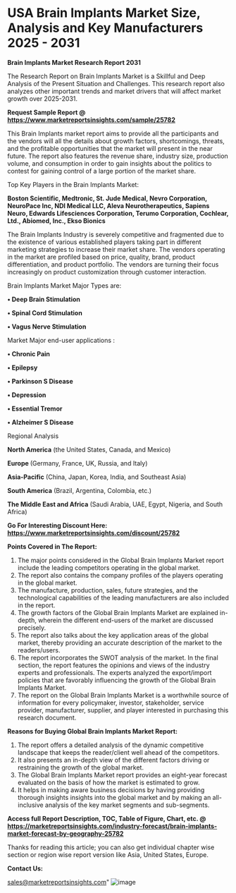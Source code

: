 # USA Brain Implants Market Size, Analysis and Key Manufacturers 2025 - 2031

<strong>Brain Implants Market Research Report 2031</strong>

The Research Report on Brain Implants Market is a Skillful and Deep Analysis of the Present Situation and Challenges. This research report also analyzes other important trends and market drivers that will affect market growth over 2025-2031.

<strong>Request Sample Report @ <a href=https://www.marketreportsinsights.com/sample/25782>https://www.marketreportsinsights.com/sample/25782</a></strong>

This Brain Implants market report aims to provide all the participants and the vendors will all the details about growth factors, shortcomings, threats, and the profitable opportunities that the market will present in the near future. The report also features the revenue share, industry size, production volume, and consumption in order to gain insights about the politics to contest for gaining control of a large portion of the market share.

Top Key Players in the Brain Implants Market:

<strong>Boston Scientific, Medtronic, St. Jude Medical, Nevro Corporation, NeuroPace Inc, NDI Medical LLC, Aleva Neurotherapeutics, Sapiens Neuro, Edwards Lifesciences Corporation, Terumo Corporation, Cochlear, Ltd., Abiomed, Inc., Ekso Bionics</strong>

The Brain Implants Industry is severely competitive and fragmented due to the existence of various established players taking part in different marketing strategies to increase their market share. The vendors operating in the market are profiled based on price, quality, brand, product differentiation, and product portfolio. The vendors are turning their focus increasingly on product customization through customer interaction.

Brain Implants Market Major Types are:

<strong>• Deep Brain Stimulation

• Spinal Cord Stimulation

• Vagus Nerve Stimulation</strong>

Market Major end-user applications :

<strong>• Chronic Pain

• Epilepsy

• Parkinson S Disease

• Depression

• Essential Tremor

• Alzheimer S Disease</strong>

Regional Analysis

</u><strong><b>North America</b></strong> (the United States, Canada, and Mexico)

<strong><b>Europe </b></strong>(Germany, France, UK, Russia, and Italy)

<strong><b>Asia-Pacific</b></strong> (China, Japan, Korea, India, and Southeast Asia)

<strong><b>South America</b></strong> (Brazil, Argentina, Colombia, etc.)

<strong><b>The Middle East and Africa</b></strong> (Saudi Arabia, UAE, Egypt, Nigeria, and South Africa)

<strong>Go For Interesting Discount Here: <a href=https://www.marketreportsinsights.com/discount/25782>https://www.marketreportsinsights.com/discount/25782</a></strong>

<strong>Points Covered in The Report:</strong>
<ol>
  <li>The major points considered in the Global Brain Implants Market report include the leading competitors operating in the global market.</li>
  <li>The report also contains the company profiles of the players operating in the global market.</li>
  <li>The manufacture, production, sales, future strategies, and the technological capabilities of the leading manufacturers are also included in the report.</li>
  <li>The growth factors of the Global Brain Implants Market are explained in-depth, wherein the different end-users of the market are discussed precisely.</li>
  <li>The report also talks about the key application areas of the global market, thereby providing an accurate description of the market to the readers/users.</li>
  <li>The report incorporates the SWOT analysis of the market. In the final section, the report features the opinions and views of the industry experts and professionals. The experts analyzed the export/import policies that are favorably influencing the growth of the Global Brain Implants Market.</li>
  <li>The report on the Global Brain Implants Market is a worthwhile source of information for every policymaker, investor, stakeholder, service provider, manufacturer, supplier, and player interested in purchasing this research document.</li>
</ol>
<strong>Reasons for Buying Global Brain Implants Market Report:</strong>

<ol>
  <li>The report offers a detailed analysis of the dynamic competitive landscape that keeps the reader/client well ahead of the competitors.</li>
  <li>It also presents an in-depth view of the different factors driving or restraining the growth of the global market.</li>
  <li>The Global Brain Implants Market report provides an eight-year forecast evaluated on the basis of how the market is estimated to grow.</li>
  <li>It helps in making aware business decisions by having providing thorough insights insights into the global market and by making an all-inclusive analysis of the key market segments and sub-segments.</li>
</ol>
<strong>Access full Report Description, TOC, Table of Figure, Chart, etc. @ <a href=https://marketreportsinsights.com/industry-forecast/brain-implants-market-forecast-by-geography-25782>https://marketreportsinsights.com/industry-forecast/brain-implants-market-forecast-by-geography-25782</a></strong>


Thanks for reading this article; you can also get individual chapter wise section or region wise report version like Asia, United States, Europe.

<strong>Contact Us:</strong>

sales@marketreportsinsights.com"
![image](https://github.com/user-attachments/assets/98c59702-d162-483b-9194-4b8f17924173)
